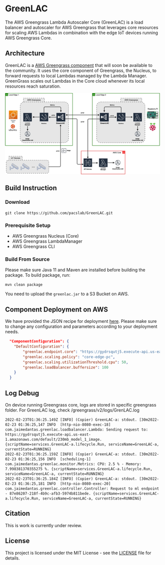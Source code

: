 # GreenLAC
The AWS Greengrass Lambda Autoscaler Core (GreenLAC) is a load balancer and autoscaler
for AWS Greengrass that leverages core resources for scaling AWS Lambdas in combination
with the edge IoT devices running AWS Greengrass Core.

## Architecture
GreenLAC is a [AWS Greengrass component](https://github.com/aws-greengrass/aws-greengrass-software-catalog#community-components) that will 
soon be available to the community. It uses the core component of Greengrass, the Nucleus, to forward requests to local Lambdas managed by the 
Lambda Manager. GreenGrass scales out Lambdas in the Core cloud whenever its local resources reach saturation. 

![](images/architecture.jpg)
## Build Instruction

### Download
```
git clone https://github.com/pacslab/GreenLAC.git
```

### Prerequisite Setup
- AWS Greengrass Nucleus (Core)
- AWS Greengrass LambdaManager
- AWS Greengrass CLI

### Build From Source
Please make sure Java 11 and Maven are installed before building the package. To build package, run:

```
mvn clean package
```

You need to upload the ``greenlac.jar`` to a S3 Bucket on AWS.

## Component Deployment on AWS 
We have provided the JSON recipe for deployment [here](https://github.com/pacslab/GreenLAC/blob/main/greengrass/deployment.json). Please make sure to 
change any configuration and parameters according to your deployment needs. 
```json
  "ComponentConfiguration": {
    "DefaultConfiguration": {
		"greenlac.endpoint.core": "https://gydrsqutj5.execute-api.us-east-1.amazonaws.com/default/230mb_model_1_image",
		"greenlac.scaling.policy": "core-edge-pc",
		"greenlac.scaling.utilizationThreshold.cpu": 50,
		"greenlac.loadBalancer.buffersize": 100
    }
  }
```
## Log Debug
On device running Greengrass core, logs are stored in specific greengrass folder.
For GreenLAC log, check /greengrass/v2/logs/GrenLAC.log
```log
2022-02-23T01:36:25.149Z [INFO] (Copier) GreenLAC-a: stdout. [30m2022-02-23 01:36:25,147 INFO  [http-nio-8080-exec-18] com.jaimedantas.greenlac.loadbalancer.Lambda: Sending request to: https://gydrsqutj5.execute-api.us-east-1.amazonaws.com/default/230mb_model_1_image. {scriptName=services.GreenLAC-a.lifecycle.Run, serviceName=GreenLAC-a, currentState=RUNNING}
2022-02-23T01:36:25.159Z [INFO] (Copier) GreenLAC-a: stdout. [30m2022-02-23 01:36:25,156 INFO  [scheduling-1] com.jaimedantas.greenlac.monitor.Metrics: CPU: 2.5 % - Memory: 7.998381370355275 %. {scriptName=services.GreenLAC-a.lifecycle.Run, serviceName=GreenLAC-a, currentState=RUNNING}
2022-02-23T01:36:25.184Z [INFO] (Copier) GreenLAC-a: stdout. [30m2022-02-23 01:36:25,181 INFO  [http-nio-8080-exec-20] com.jaimedantas.greenlac.controller.Controller: Request to ml endpoint - 87e86207-218f-4b9c-afb3-5974b811bede. {scriptName=services.GreenLAC-a.lifecycle.Run, serviceName=GreenLAC-a, currentState=RUNNING}

```
## Citation
This is work is currently under review.

## License
This project is licensed under the MIT License - see the [LICENSE](LICENSE) file for details.


